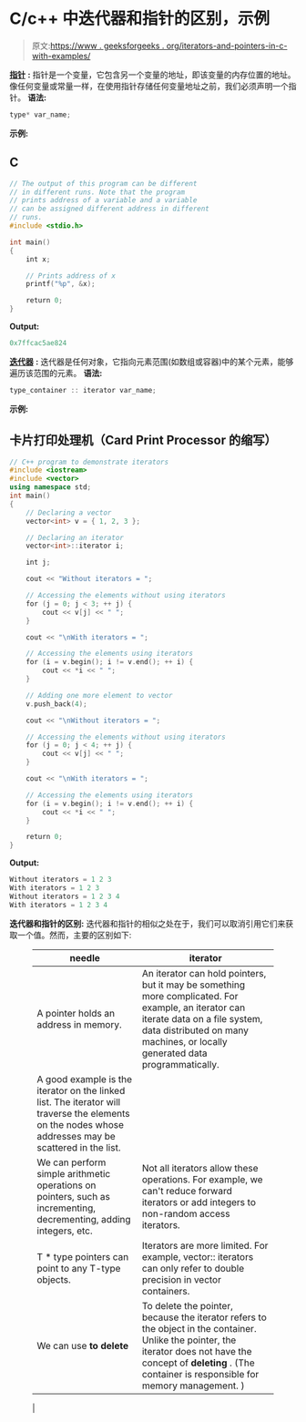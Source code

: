 # C/c++ 中迭代器和指针的区别，示例

> 原文:[https://www . geeksforgeeks . org/iterators-and-pointers-in-c-with-examples/](https://www.geeksforgeeks.org/difference-between-iterators-and-pointers-in-c-c-with-examples/)

[**指针**](https://www.geeksforgeeks.org/pointers-in-c-and-c-set-1-introduction-arithmetic-and-array/) **:** 指针是一个变量，它包含另一个变量的地址，即该变量的内存位置的地址。像任何变量或常量一样，在使用指针存储任何变量地址之前，我们必须声明一个指针。
**语法:**

```cpp
type* var_name;
```

**示例:**

## C

```cpp
// The output of this program can be different
// in different runs. Note that the program
// prints address of a variable and a variable
// can be assigned different address in different
// runs.
#include <stdio.h>

int main()
{
    int x;

    // Prints address of x
    printf("%p", &x);

    return 0;
}
```

**Output:** 

```cpp
0x7ffcac5ae824
```

[**迭代器**](https://www.geeksforgeeks.org/introduction-iterators-c/) **:** 迭代器是任何对象，它指向元素范围(如数组或容器)中的某个元素，能够遍历该范围的元素。
**语法:**

```cpp
type_container :: iterator var_name;
```

**示例:**

## 卡片打印处理机（Card Print Processor 的缩写）

```cpp
// C++ program to demonstrate iterators
#include <iostream>
#include <vector>
using namespace std;
int main()
{
    // Declaring a vector
    vector<int> v = { 1, 2, 3 };

    // Declaring an iterator
    vector<int>::iterator i;

    int j;

    cout << "Without iterators = ";

    // Accessing the elements without using iterators
    for (j = 0; j < 3; ++ j) {
        cout << v[j] << " ";
    }

    cout << "\nWith iterators = ";

    // Accessing the elements using iterators
    for (i = v.begin(); i != v.end(); ++ i) {
        cout << *i << " ";
    }

    // Adding one more element to vector
    v.push_back(4);

    cout << "\nWithout iterators = ";

    // Accessing the elements without using iterators
    for (j = 0; j < 4; ++ j) {
        cout << v[j] << " ";
    }

    cout << "\nWith iterators = ";

    // Accessing the elements using iterators
    for (i = v.begin(); i != v.end(); ++ i) {
        cout << *i << " ";
    }

    return 0;
}
```

**Output:** 

```cpp
Without iterators = 1 2 3 
With iterators = 1 2 3 
Without iterators = 1 2 3 4 
With iterators = 1 2 3 4
```

**迭代器和指针的区别:**
迭代器和指针的相似之处在于，我们可以取消引用它们来获取一个值。然而，主要的区别如下:

<figure class="table">

| needle | iterator |
| --- | --- |
| A pointer holds an address in memory. | An iterator can hold pointers, but it may be something more complicated. For example, an iterator can iterate data on a file system, data distributed on many machines, or locally generated data programmatically.
A good example is the iterator on the linked list. The iterator will traverse the elements on the nodes whose addresses may be scattered in the list. |
| We can perform simple arithmetic operations on pointers, such as incrementing, decrementing, adding integers, etc. | Not all iterators allow these operations. For example, we can't reduce forward iterators or add integers to non-random access iterators. |
| T * type pointers can point to any T-type objects. | Iterators are more limited. For example, vector:: iterators can only refer to double precision in vector containers. |
| We can use **to delete** | To delete the pointer, because the iterator refers to the object in the container. Unlike the pointer, the iterator does not have the concept of **deleting** . (The container is responsible for memory management. )
 |

</figure>